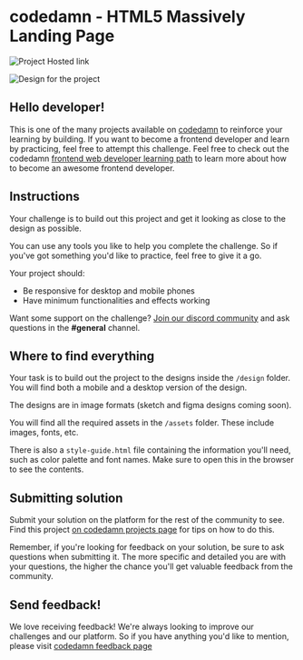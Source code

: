 # codedamn - HTML5 Massively Landing Page

![Project Hosted link](http://htm5-landingpage.s3-website-us-east-1.amazonaws.com/)

![Design for the project](https://raw.githubusercontent.com/codedamn-projects/html5-massively-landing-page/master/assets/desktop-design-non-fs.jpg)

## Hello developer!

This is one of the many projects available on [codedamn](https://codedamn.com/projects) to reinforce your learning by building. If you want to become a frontend developer and learn by practicing, feel free to attempt this challenge. Feel free to check out the codedamn [frontend web developer learning path](https://codedamn.com/learning-paths) to learn more about how to become an awesome frontend developer.

## Instructions

Your challenge is to build out this project and get it looking as close to the design as possible.

You can use any tools you like to help you complete the challenge. So if you've got something you'd like to practice, feel free to give it a go.

Your project should:

- Be responsive for desktop and mobile phones
- Have minimum functionalities and effects working

Want some support on the challenge? [Join our discord community](https://cdm.sh/discord) and ask questions in the **#general** channel.

## Where to find everything

Your task is to build out the project to the designs inside the `/design` folder. You will find both a mobile and a desktop version of the design.

The designs are in image formats (sketch and figma designs coming soon).

You will find all the required assets in the `/assets` folder. These include images, fonts, etc.

There is also a `style-guide.html` file containing the information you'll need, such as color palette and font names. Make sure to open this in the browser to see the contents.

## Submitting solution

Submit your solution on the platform for the rest of the community to see. Find this project [on codedamn projects page](https://codedamn.com/projects) for tips on how to do this.

Remember, if you're looking for feedback on your solution, be sure to ask questions when submitting it. The more specific and detailed you are with your questions, the higher the chance you'll get valuable feedback from the community.

## Send feedback!

We love receiving feedback! We're always looking to improve our challenges and our platform. So if you have anything you'd like to mention, please visit [codedamn feedback page](https://codedamn.com/contact)
